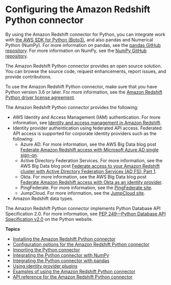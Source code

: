 # Configuring the Amazon Redshift Python connector<a name="python-redshift-driver"></a>

By using the Amazon Redshift connector for Python, you can integrate work with [the AWS SDK for Python \(Boto3\)](https://github.com/boto/boto3), and also pandas and Numerical Python \(NumPy\)\. For more information on pandas, see the [pandas GitHub repository](https://github.com/pandas-dev/pandas)\. For more information on NumPy, see the [NumPy GitHub repository](https://github.com/numpy/numpy)\.  

The Amazon Redshift Python connector provides an open source solution\. You can browse the source code, request enhancements, report issues, and provide contributions\. 

To use the Amazon Redshift Python connector, make sure that you have Python version 3\.6 or later\. For more information, see the [Amazon Redshift Python driver license agreement](https://github.com/aws/amazon-redshift-python-driver/blob/master/LICENSE)\. 

The Amazon Redshift Python connector provides the following:
+ AWS Identity and Access Management \(IAM\) authentication\. For more information, see [Identity and access management in Amazon Redshift](redshift-iam-authentication-access-control.md)\.
+ Identity provider authentication using federated API access\. Federated API access is supported for corporate identity providers such as the following:
  + Azure AD\. For more information, see the AWS Big Data blog post [Federate Amazon Redshift access with Microsoft Azure AD single sign\-on](http://aws.amazon.com/blogs/big-data/federate-amazon-redshift-access-with-microsoft-azure-ad-single-sign-on/)\.
  + Active Directory Federation Services\. For more information, see the AWS Big Data blog post [Federate access to your Amazon Redshift cluster with Active Directory Federation Services \(AD FS\): Part 1](http://aws.amazon.com/blogs/big-data/federate-access-to-your-amazon-redshift-cluster-with-active-directory-federation-services-ad-fs-part-1/)\. 
  + Okta\. For more information, see the AWS Big Data blog post [Federate Amazon Redshift access with Okta as an identity provider](http://aws.amazon.com/blogs/big-data/federate-amazon-redshift-access-with-okta-as-an-identity-provider/)\.
  + PingFederate\. For more information, see the [PingFederate site](https://www.pingidentity.com/en/software/pingfederate.html)\.
  + JumpCloud\. For more information, see the [JumpCloud site](https://jumpcloud.com/)\.
+ Amazon Redshift data types\.

The Amazon Redshift Python connector implements Python Database API Specification 2\.0\. For more information, see [PEP 249—Python Database API Specification v2\.0](https://www.python.org/dev/peps/pep-0249/) on the Python website\.

**Topics**
+ [Installing the Amazon Redshift Python connector](python-driver-install.md)
+ [Configuration options for the Amazon Redshift Python connector](python-configuration-options.md)
+ [Importing the Python connector](python-start-import.md)
+ [Integrating the Python connector with NumPy](python-connect-integrate-numpy.md)
+ [Integrating the Python connector with pandas](python-connect-integrate-pandas.md)
+ [Using identity provider plugins](python-connect-identity-provider-plugins.md)
+ [Examples of using the Amazon Redshift Python connector](python-connect-examples.md)
+ [API reference for the Amazon Redshift Python connector](python-api-reference.md)